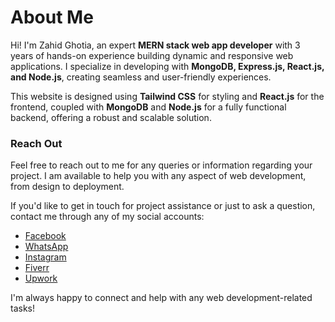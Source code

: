 # About Me

Hi! I'm Zahid Ghotia, an expert **MERN stack web app developer** with 3 years of hands-on experience building dynamic and responsive web applications. I specialize in developing with **MongoDB, Express.js, React.js, and Node.js**, creating seamless and user-friendly experiences.

This website is designed using **Tailwind CSS** for styling and **React.js** for the frontend, coupled with **MongoDB** and **Node.js** for a fully functional backend, offering a robust and scalable solution.

### Reach Out

Feel free to reach out to me for any queries or information regarding your project. I am available to help you with any aspect of web development, from design to deployment.

If you'd like to get in touch for project assistance or just to ask a question, contact me through any of my social accounts:

- [Facebook](https://facebook.com/zahidghotia)
- [WhatsApp](https://wa.me/923082769473)
- [Instagram](https://instagram.com/zahidghotia)
- [Fiverr](https://www.fiverr.com/zahidghotia/buying?source=avatar_menu_profile)
- [Upwork](https://www.upwork.com/freelancers/~015cf8ab317e3e5aa4)

I'm always happy to connect and help with any web development-related tasks!
